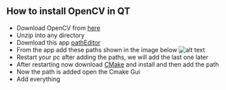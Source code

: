## How to install OpenCV in QT
* Download OpenCV from [here](http://opencv.org/downloads.html)
* Unzip into any directory
* Download this app [pathEditor](https://patheditor2.codeplex.com/)
* From the app add these paths shown in the image below
![alt text](http://i.imgur.com/g3n2cY0.png)
* Restart your pc after adding the paths, we will add the last one later
* After restarting now download [CMake](http://www.cmake.org/) and install and then add the path
* Now the path is added open the Cmake Gui
* Add everything
